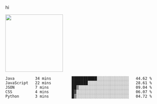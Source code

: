 hi

<img height="180em" src="https://github-readme-stats.vercel.app/api?username=AProductiveNerd&show_icons=true&hide_border=true&&count_private=true&include_all_commits=true" />

<!--START_SECTION:waka-->
```text
Java         34 mins         ███████████░░░░░░░░░░░░░░   44.62 % 
JavaScript   22 mins         ███████░░░░░░░░░░░░░░░░░░   28.61 % 
JSON         7 mins          ██▒░░░░░░░░░░░░░░░░░░░░░░   09.04 % 
CSS          4 mins          █▓░░░░░░░░░░░░░░░░░░░░░░░   06.07 % 
Python       3 mins          █▒░░░░░░░░░░░░░░░░░░░░░░░   04.72 % 
```
<!--END_SECTION:waka-->
